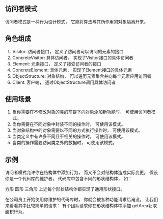 ## 访问者模式

访问者模式是一种行为设计模式， 它能将算法与其所作用的对象隔离开来。

## 角色组成
1. Visitor: 访问者接口， 定义了访问者可以访问的元素的接口
2. ConcreteVisitor: 具体访问者， 实现了Visitor接口的具体访问者
3. Element: 元素接口， 定义了接受访问者的接口
4. ConcreteElement: 具体元素， 实现了Element接口的具体元素
5. ObjectStructure: 对象结构， 可以遍历元素集合并向每个元素应用访问者
6. Client: 客户端， 通过ObjectStructure调用具体访问者

## 使用场景
1. 当你需要在不修改对象的类的前提下向对象添加新功能时， 可使用访问者模式。
2. 当你需要在不同对象中封装不同的操作时， 可使用该模式。
3. 当对象结构中的对象需要以不同的方式执行操作时， 可使用该模式。
4. 当类定义中有许多不同且不相关的操作时， 可使用该模式。
5. 当类的操作需要访问类之外的数据时， 可使用该模式。

## 示例
访问者模式允许你在结构体中添加行为， 而又不会对结构体造成实际变更。 假设你是一个代码库的维护者， 代码库中包含不同的形状结构体， 如：

方形
圆形
三角形
上述每个形状结构体都实现了通用形状接口。

在公司员工开始使用你维护的代码库时， 你就会被各种功能请求给淹没。 让我们来看看其中比较简单的请求： 有个团队请求你在形状结构体中添加 getArea获取面积行为。

